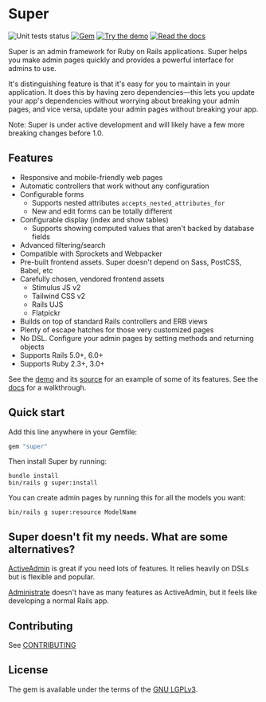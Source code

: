 # Super

![Unit tests status](https://github.com/superadministration/super/workflows/Unit%20tests/badge.svg?branch=master)
[![Gem](https://img.shields.io/gem/v/super)][gem]
[![Try the demo](https://img.shields.io/badge/demo-try-blue)][demo]
[![Read the docs](https://img.shields.io/badge/docs-available-brightgreen)][docs]


Super is an admin framework for Ruby on Rails applications. Super helps you make
admin pages quickly and provides a powerful interface for admins to use.

It's distinguishing feature is that it's easy for you to maintain in your
application. It does this by having zero dependencies—this lets you update your
app's dependencies without worrying about breaking your admin pages, and vice
versa, update your admin pages without breaking your app.

Note: Super is under active development and will likely have a few more breaking
changes before 1.0.


## Features

* Responsive and mobile-friendly web pages
* Automatic controllers that work without any configuration
* Configurable forms
    * Supports nested attributes `accepts_nested_attributes_for`
    * New and edit forms can be totally different
* Configurable display (index and show tables)
    * Supports showing computed values that aren't backed by database fields
* Advanced filtering/search
* Compatible with Sprockets and Webpacker
* Pre-built frontend assets. Super doesn't depend on Sass, PostCSS, Babel, etc
* Carefully chosen, vendored frontend assets
    * Stimulus JS v2
    * Tailwind CSS v2
    * Rails UJS
    * Flatpickr
* Builds on top of standard Rails controllers and ERB views
* Plenty of escape hatches for those very customized pages
* No DSL. Configure your admin pages by setting methods and returning objects
* Supports Rails 5.0+, 6.0+
* Supports Ruby 2.3+, 3.0+


See the [demo][demo] and its [source][demo_source] for an example of some of its
features. See the [docs][docs] for a walkthrough.


## Quick start

Add this line anywhere in your Gemfile:

```ruby
gem "super"
```

Then install Super by running:

```
bundle install
bin/rails g super:install
```

You can create admin pages by running this for all the models you want:

```
bin/rails g super:resource ModelName
```


## Super doesn't fit my needs. What are some alternatives?

[ActiveAdmin](https://github.com/activeadmin/activeadmin) is great if you need
lots of features. It relies heavily on DSLs but is flexible and popular.

[Administrate](https://github.com/thoughtbot/administrate) doesn't have as many
features as ActiveAdmin, but it feels like developing a normal Rails app.


## Contributing

See [CONTRIBUTING](./CONTRIBUTING.md)


## License

The gem is available under the terms of the [GNU LGPLv3](./LICENSE).


[gem]: https://rubygems.org/gems/super
[discussions]: https://github.com/superadministration/super/discussions
[docs]: https://superadministration.github.io/
[demo]: https://demo-super.herokuapp.com/admin
[demo_source]: https://github.com/superadministration/super_demo
